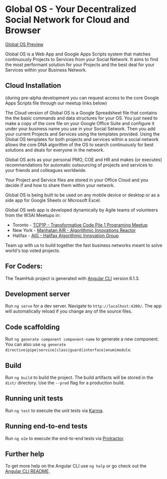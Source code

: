 # Global OS - Your Decentralized Social Network for Cloud and Browser 
[Global OS Preview](https://w3ai.net)

Global OS is a Web App and Google Apps Scripts system that matches continuously Projects to Services from your Social Network. It aims to find the most performant solution for your Projects and the best deal for your Services within your Business Network. 

## Cloud Installation
(during pre-alpha development you can request access to the core Google Apps Scripts file through our meetup links below)

The Cloud version of Global OS is a Google Spreadsheet file that contains the the basic commands and data structures for your OS. You just need to make a copy of the core file on your Google Office Suite and configure it under your business name you use in your Social Setwork. Then you add your current Projects and Services using the templates provided. Using the Global OS templates for both projects and services within a social network allows the core DNA algorithm of the OS to search continuously for best solutions and deals for everyone in the network.

Global OS acts as your personal PMO, COE and HR and makes (or executes) recommendations for automatic outsourcing of projects and services to your friends and colleagues worldwide.

Your Project and Service files are stored in your Office Cloud and you decide if and how to share them within your network. 

Global OS is being built to be used on any mobile device or desktop or as a side app for Google Sheets or Microsoft Excel.

Global OS web app is developed dynamically by Agile teams of volunteers from the W3AI Meetups in:
- Toronto - [TCP1P - Transformative Code Pile 1 Programing Meetup](https://www.meetup.com/SocialAI/)
- New York - [Manhatan AIR - Algorithmic Innovations Reactor](https://www.meetup.com/Manhattan-AIR/)
- Halifax - [AIG - Halifax Algorithmic Innovation Group](https://www.meetup.com/HalifaxAIG/)

Team up with us to build together the fast business networks meant to solve world's top voted projects.

## For Coders:

The TeamHub project is generated with [Angular CLI](https://github.com/angular/angular-cli) version 6.1.3.

## Development server

Run `ng serve` for a dev server. Navigate to `http://localhost:4200/`. The app will automatically reload if you change any of the source files.

## Code scaffolding

Run `ng generate component component-name` to generate a new component. You can also use `ng generate directive|pipe|service|class|guard|interface|enum|module`.

## Build

Run `ng build` to build the project. The build artifacts will be stored in the `dist/` directory. Use the `--prod` flag for a production build.

## Running unit tests

Run `ng test` to execute the unit tests via [Karma](https://karma-runner.github.io).

## Running end-to-end tests

Run `ng e2e` to execute the end-to-end tests via [Protractor](http://www.protractortest.org/).

## Further help

To get more help on the Angular CLI use `ng help` or go check out the [Angular CLI README](https://github.com/angular/angular-cli/blob/master/README.md).
